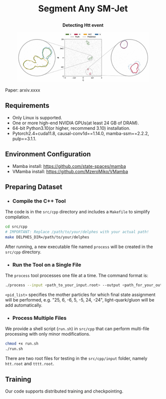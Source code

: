 # __<p align=center>Segment Any SM-Jet</p>__

__<p align=center>Detecting Htt event</p>__
<div align=center>
   <figure>
      <img src="./result/jet.png" alt="htt"/>
   </figure>
</div>

Paper: arxiv.xxxx 

## Requirements
* Only Linux is supported.
* One or more high-end NVIDIA GPUs(at least 24 GB of DRAM).
* 64-bit Python3.10(or higher, recommend 3.10) installation.
* Pytorch2.4+cuda11.8, causal-conv1d==1.14.0, mamba-ssm==2.2.2, pulp==3.1.1.

## Environment Configuration
* Mamba install: https://github.com/state-spaces/mamba
* VMamba install: https://github.com/MzeroMiko/VMamba

## Preparing Dataset
* ### Compile the C++ Tool  
The code is in the `src/cpp` directory and includes a `Makefile` to simplify compilation.
```bash
cd src/cpp
# IMPORTANT: Replace /path/to/your/delphes with your actual path!
make DELPHES_DIR=/path/to/your/delphes
```
After running, a new executable file named `process` will be created in the `src/cpp` directory.

* ### Run the Tool on a Single File  
The `process` tool processes one file at a time. The command format is:
```bash
./process --input <path_to_your_input.root> --output <path_for_your_output.dat> --pids "<pid_list>"
```
`<pid_list>` specifies the mother particles for which final state assignment will be performed, e.g. "25, 6, -6, 5, -5, 24, -24", light-quark/gluon will be add automatically.
* ### Process Multiple Files
We provide a shell script (`run.sh`) in `src/cpp` that can perform multi-file processing with only minor modifications.
```bash
chmod +x run.sh
./run.sh
```
There are two root files for testing in the `src/cpp/input` folder, namely `htt.root` and `tttt.root`.

## Training
Our code supports distributed training and checkpointing.
